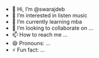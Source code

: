 - 👋 Hi, I’m @swarajdeb
- 👀 I’m interested in listen music
- 🌱 I’m currently learning mba
- 💞️ I’m looking to collaborate on ...
- 📫 How to reach me ...
- 😄 Pronouns: ...
- ⚡ Fun fact: ...

<!---
swarajdeb/swarajdeb is a ✨ special ✨ repository because its `README.md` (this file) appears on your GitHub profile.
You can click the Preview link to take a look at your changes.
--->
